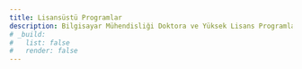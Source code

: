 ```yaml
---
title: Lisansüstü Programlar
description: Bilgisayar Mühendisliği Doktora ve Yüksek Lisans Programları
# _build:
#   list: false
#   render: false
---
```


